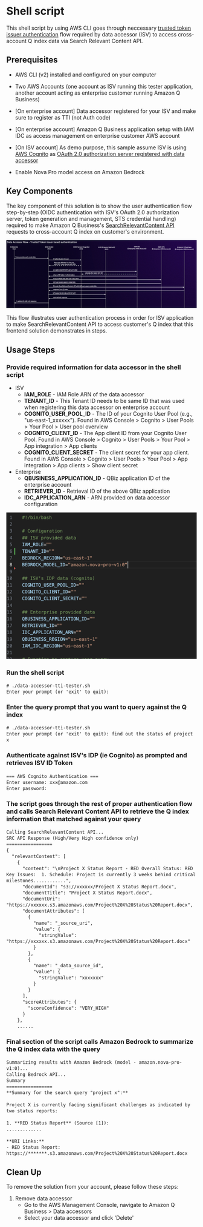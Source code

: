 # Shell script

This shell script by using AWS CLI goes through neccessary [trusted token issuer authentication](https://docs.aws.amazon.com/amazonq/latest/qbusiness-ug/isv-info-to-provide.html) flow required by data accessor (ISV) to access cross-account Q index data via Search Relevant Content API. 

## Prerequisites

- AWS CLI (v2) installed and configured on your computer

- Two AWS Accounts (one account as ISV running this tester application, another account acting as enterprise customer running Amazon Q Business)
- [On enterprise account] Data accessor registered for your ISV and make sure to register as TTI (not Auth code)
- [On enterprise account] Amazon Q Business application setup with IAM IDC as access management on enterprise customer AWS account 
- [On ISV account] As demo purpose, this sample assume ISV is using [AWS Cognito](https://aws.amazon.com/cognito/) as [OAuth 2.0 authorization server registered with data accessor](https://docs.aws.amazon.com/amazonq/latest/qbusiness-ug/isv-info-to-provide.html)
- Enable Nova Pro model access on Amazon Bedrock

## Key Components

The key component of this solution is to show the user authentication flow step-by-step (OIDC authentication with ISV's OAuth 2.0 authorization server, token generation and management, STS credential handling) required to make Amazon Q Business's [SearchRelevantContent API](https://docs.aws.amazon.com/amazonq/latest/api-reference/API_SearchRelevantContent.html) requests to cross-account Q index on customer's environment.

![User Authentication Flow](/assets/shell-tti-auth-flow.png)

This flow illustrates user authentication process in order for ISV application to make SearchRelevantContent API to access customer's Q index that this frontend solution demonstrates in steps.

## Usage Steps

### Provide required information for data accessor in the shell script
- ISV
  - **IAM_ROLE** - IAM Role ARN of the data accessor
  - **TENANT_ID** - This Tenant ID needs to be same ID that was used when registering this data accessor on enterprise account
  - **COGNITO_USER_POOL_ID** - The ID of your Cognito User Pool (e.g., "us-east-1_xxxxxx"). Found in AWS Console > Cognito > User Pools > Your Pool > User pool overview
  - **COGNITO_CLIENT_ID** - The App client ID from your Cognito User Pool. Found in AWS Console > Cognito > User Pools > Your Pool > App integration > App clients
  - **COGNITO_CLIENT_SECRET** - The client secret for your app client. Found in AWS Console > Cognito > User Pools > Your Pool > App integration > App clients > Show client secret
- Enterprise
  - **QBUSINESS_APPLICATION_ID** - QBiz application ID of the enterprise account
  - **RETRIEVER_ID** - Retrieval ID of the above QBiz application
  - **IDC_APPLICATION_ARN** - ARN provided on data accessor configuration

![Configuration](assets/shell-tti-configuration.png)

### Run the shell script
```
# ./data-accessor-tti-tester.sh
Enter your prompt (or 'exit' to quit):
```

### Enter the query prompt that you want to query against the Q index
```
# ./data-accessor-tti-tester.sh
Enter your prompt (or 'exit' to quit): find out the status of project x
```

### Authenticate against ISV's IDP (ie Cognito) as prompted and retrieves ISV ID Token

```
=== AWS Cognito Authentication ===
Enter username: xxx@amazon.com
Enter password: 
```

### The script goes through the rest of proper authentication flow and calls Search Relevant Content API to retrieve the Q index information that matched against your query

```
Calling SearchRelevantContent API...
SRC API Response (High/Very High confidence only)
=================
{
  "relevantContent": [
    {
      "content": "\nProject X Status Report - RED Overall Status: RED  Key Issues:  1. Schedule: Project is currently 3 weeks behind critical milestones............",
      "documentId": "s3://xxxxxx/Project X Status Report.docx",
      "documentTitle": "Project X Status Report.docx",
      "documentUri": "https://xxxxxx.s3.amazonaws.com/Project%20X%20Status%20Report.docx",
      "documentAttributes": [
        {
          "name": "_source_uri",
          "value": {
            "stringValue": "https://xxxxxx.s3.amazonaws.com/Project%20X%20Status%20Report.docx"
          }
        },
        {
          "name": "_data_source_id",
          "value": {
            "stringValue": "xxxxxxx"
          }
        }
      ],
      "scoreAttributes": {
        "scoreConfidence": "VERY_HIGH"
      }
    },
    ......
```

### Final section of the script calls Amazon Bedrock to summarize the Q index data with the query 

```
Summarizing results with Amazon Bedrock (model - amazon.nova-pro-v1:0)...
Calling Bedrock API...
Summary
=================
**Summary for the search query "project x":**

Project X is currently facing significant challenges as indicated by two status reports:

1. **RED Status Report** (Source [1]):
.............

**URI Links:**
- RED Status Report: https://*******.s3.amazonaws.com/Project%20X%20Status%20Report.docx
```

## Clean Up

To remove the solution from your account, please follow these steps:

1. Remove data accessor
    - Go to the AWS Management Console, navigate to Amazon Q Business >  Data accessors
    - Select your data accessor and click 'Delete'
